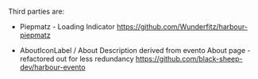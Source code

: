 Third parties are:

+ Piepmatz - Loading Indicator
  https://github.com/Wunderfitz/harbour-piepmatz

+ AboutIconLabel / About Description derived from evento About page - refactored out for less redundancy
  https://github.com/black-sheep-dev/harbour-evento

